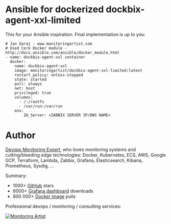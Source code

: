 # Ansible for dockerized dockbix-agent-xxl-limited

This for your Ansible inspiration. Final implementation is up to you:

```
# Jan Garaj - www.monitoringartist.com
# Used Core Docker module - http://docs.ansible.com/ansible/docker_module.html
- name: dockbix-agent-xxl container
  docker:
    name: dockbix-agent-xxl
    image: monitoringartist/dockbix-agent-xxl-limited:latest
    restart_policy: unless-stopped
    state: started
    pull: always
    net: host
    privileged: true
    volumes:
      - /:/rootfs
      - /var/run:/var/run
    env:
        ZA_Server: <ZABBIX SERVER IP/DNS NAME>     
```

# Author

[Devops Monitoring Expert](http://www.jangaraj.com 'DevOps / Docker / Kubernetes / AWS ECS / Google GCP / Zabbix / Zenoss / Terraform / Monitoring'),
who loves monitoring systems and cutting/bleeding edge technologies: Docker,
Kubernetes, ECS, AWS, Google GCP, Terraform, Lambda, Zabbix, Grafana, Elasticsearch,
Kibana, Prometheus, Sysdig, ...

Summary:
* 1000+ [GitHub](https://github.com/monitoringartist/) stars
* 6000+ [Grafana dashboard](https://grafana.net/monitoringartist) downloads
* 800 000+ [Docker image](https://hub.docker.com/u/monitoringartist/) pulls

Professional devops / monitoring / consulting services:

[![Monitoring Artist](http://monitoringartist.com/img/github-monitoring-artist-logo.jpg)](http://www.monitoringartist.com 'DevOps / Docker / Kubernetes / AWS ECS / Google GCP / Zabbix / Zenoss / Terraform / Monitoring')
